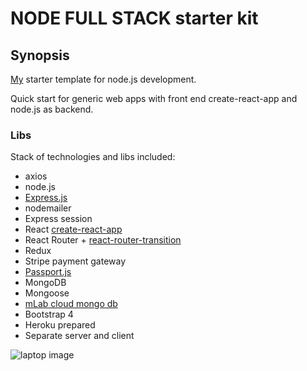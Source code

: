 # NODE FULL STACK starter kit
## Synopsis
[My](https://www.upwork.com/fl/olegtsibulnik) starter template for node.js development.

Quick start for generic web apps with front end create-react-app and node.js as backend.

### Libs
Stack of technologies and libs included:
- axios
- node.js
- [Express.js](https://expressjs.com/)
- nodemailer
- Express session
- React [create-react-app](https://github.com/facebookincubator/create-react-app)
- React Router + [react-router-transition](https://github.com/maisano/react-router-transition)
- Redux
- Stripe payment gateway
- [Passport.js](http://www.passportjs.org/)
- MongoDB
- Mongoose
- [mLab cloud mongo db](https://mlab.com/)
- Bootstrap 4
- Heroku prepared
- Separate server and client

![laptop image](https://quiet-basin-37027.herokuapp.com/static/media/header-laptop-device.65c04e81.png)

